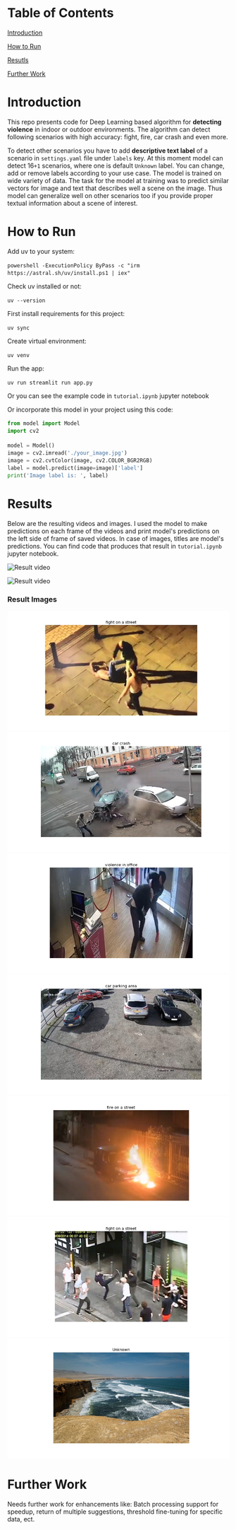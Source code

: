 # Table of Contents

[Introduction](#introduction)

[How to Run](#howtorun)

[Resutls](#results)

[Further Work](#work)
<a name="introduction"></a>

# Introduction

This repo presents code for Deep Learning based algorithm for
**detecting violence** in indoor or outdoor environments. The algorithm can
detect following scenarios with high accuracy: fight, fire, car crash and even
more.

To detect other scenarios you have to add **descriptive text label** of a
scenario in `settings.yaml` file under `labels` key. At this moment model can
detect 16`+1` scenarios, where one is default `Unknown` label. You can change,
add or remove labels according to your use case. The model is trained on wide
variety of data. The task for the model at training was to predict similar
vectors for image and text that describes well a scene on the image. Thus model
can generalize well on other scenarios too if you provide proper textual
information about a scene of interest.
<a name="howtorun"></a>

# How to Run

Add uv to your system:

`powershell -ExecutionPolicy ByPass -c "irm https://astral.sh/uv/install.ps1 | iex"`

Check uv installed or not:

`uv --version`

First install requirements for this project:

`uv sync`

Create virtual environment:

`uv venv`

Run the app:

`uv run streamlit run app.py`


Or you can see the example code in `tutorial.ipynb` jupyter notebook

Or incorporate this model in your project using this code:

```python
from model import Model
import cv2

model = Model()
image = cv2.imread('./your_image.jpg')
image = cv2.cvtColor(image, cv2.COLOR_BGR2RGB)
label = model.predict(image=image)['label']
print('Image label is: ', label)
```

<a name="results"></a>

# Results

Below are the resulting videos and images. I used the model to make predictions
on each frame of the videos and print model's predictions on the left side of
frame of saved videos. In case of images, titles are model's predictions. You
can find code that produces that result in `tutorial.ipynb` jupyter notebook.

![Result video](./results/output_fire.gif)

![Result video](./results/output_fight.gif)

### Result Images

![Result image](./results/3.jpg)
![Result image](./results/9.jpg)
![Result image](./results/2.jpg)
![Result image](./results/4.jpg)
![Result image](./results/10.jpg)
![Result image](./results/7.jpg)
![Result image](./results/0.jpg)

<a name="work"></a>

# Further Work

Needs further work for enhancements like: Batch processing support for speedup, return of
multiple suggestions, threshold fine-tuning for specific data, ect.
